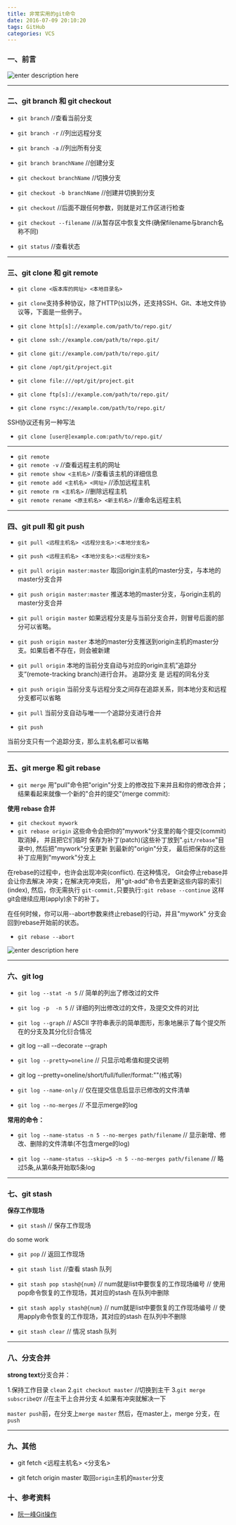 ```yaml
---
title: 非常实用的git命令
date: 2016-07-09 20:10:20
tags: GitHub
categories: VCS
---
```


### 一、前言

![enter description here][1]


---

### 二、git branch 和 git checkout

- `git branch` //查看当前分支
- `git branch -r` //列出远程分支
- `git branch -a` //列出所有分支
 
- `git branch branchName` //创建分支
- `git checkout branchName` //切换分支
- `git checkout -b branchName` //创建并切换到分支
 
- `git checkout`  //后面不跟任何参数，则就是对工作区进行检查
-  `git checkout --filename` //从暂存区中恢复文件(确保filename与branch名称不同)
 
- `git status` //查看状态

---

### 三、git clone 和 git remote

- `git clone <版本库的网址> <本地目录名>`
- `git clone`支持多种协议，除了HTTP(s)以外，还支持SSH、Git、本地文件协议等，下面是一些例子。
 
- `git clone http[s]://example.com/path/to/repo.git/`
- `git clone ssh://example.com/path/to/repo.git/`
-  `git clone git://example.com/path/to/repo.git/`
-  `git clone /opt/git/project.git`
-  `git clone file:///opt/git/project.git`
-  `git clone ftp[s]://example.com/path/to/repo.git/`
- `git clone rsync://example.com/path/to/repo.git/`
 
SSH协议还有另一种写法
- `git clone [user@]example.com:path/to/repo.git/`
 
---
 
- `git remote`
- `git remote -v`  //查看远程主机的网址
- `git remote show <主机名>` //查看该主机的详细信息
- `git remote add <主机名> <网址>` //添加远程主机
- `git remote rm <主机名>`  //删除远程主机
- `git remote rename <原主机名> <新主机名>` //重命名远程主机

---

### 四、git pull 和 git push

- `git pull <远程主机名> <远程分支名>:<本地分支名>`
- `git push <远程主机名> <本地分支名>:<远程分支名>`
             

- `git pull origin master:master`
取回origin主机的master分支，与本地的master分支合并
 
- `git push origin master:master`
推送本地的master分支，与origin主机的master分支合并
 

- `git pull origin master`
如果远程分支是与当前分支合并，则冒号后面的部分可以省略。
 
- `git push origin master`
本地的master分支推送到origin主机的master分支。如果后者不存在，则会被新建
 
 
- `git pull origin`
本地的当前分支自动与对应的origin主机”追踪分支”(remote-tracking branch)进行合并。
追踪分支 是 远程的同名分支
 
- `git push origin`
当前分支与远程分支之间存在追踪关系，则本地分支和远程分支都可以省略
 
 
 
- `git pull`
当前分支自动与唯一一个追踪分支进行合并
 
- `git push`

当前分支只有一个追踪分支，那么主机名都可以省略

---

### 五、git merge 和 git rebase

- `git merge`
用"pull"命令把"origin"分支上的修改拉下来并且和你的修改合并；
结果看起来就像一个新的"合并的提交"(merge commit):
 
 
**使用 rebase 合并**

- `git checkout mywork`
- `git rebase origin`
这些命令会把你的"mywork"分支里的每个提交(commit)取消掉，
并且把它们临时 保存为补丁(patch)(这些补丁放到".`git/rebase`"目录中),
然后把"mywork"分支更新 到最新的"origin"分支，
最后把保存的这些补丁应用到"mywork"分支上
 
 
在rebase的过程中，也许会出现冲突(conflict). 在这种情况，
Git会停止rebase并会让你去解决 冲突；在解决完冲突后，
用"git-add"命令去更新这些内容的索引(index), 然后，你无需执行 `git-commit,`只要执行`:git rebase --continue`
这样git会继续应用(apply)余下的补丁。
 
在任何时候，你可以用--abort参数来终止rebase的行动，并且"mywork" 分支会回到rebase开始前的状态。
- `git rebase --abort`

![enter description here][3]


---

### 六、git log

- `git log --stat -n 5`   // 简单的列出了修改过的文件
 
- `git log -p  -n 5`  // 详细的列出修改过的文件，及提交文件的对比
 
- `git log --graph` // ASCII 字符串表示的简单图形，形象地展示了每个提交所在的分支及其分化衍合情况
- git log --all --decorate --graph
 
- `git log --pretty=oneline` // 只显示哈希值和提交说明
 
- git log --pretty=oneline/short/full/fuller/format:""(格式等)
 
- `git log --name-only`  // 仅在提交信息后显示已修改的文件清单
 
- `git log --no-merges` // 不显示merge的log
 
 
**常用的命令：**
 
- `git log --name-status -n 5 --no-merges path/filename` // 显示新增、修改、删除的文件清单(不包含merge的log)

- `git log --name-status --skip=5 -n 5 --no-merges path/filename` // 略过5条,从第6条开始取5条log

---

### 七、git stash

**保存工作现场**
 
- `git stash`     // 保存工作现场
 
do some work
 
- `git pop` // 返回工作现场
 
 
 
- `git stash list` //查看 stash 队列
 
- `git stash pop stash@{num}` 
// num就是list中要恢复的工作现场编号
// 使用pop命令恢复的工作现场，其对应的stash 在队列中删除
 
- `git stash apply stash@{num}`
// num就是list中要恢复的工作现场编号
// 使用apply命令恢复的工作现场，其对应的stash 在队列中不删除
 
 
- `git stash clear` // 情况 stash 队列

---

### 八、分支合并

**strong text**分支合并：
 
1.保持工作目录 `clean`
2.`git checkout master`  //切换到主干
3.`git merge subscribeQY`  //在主干上合并分支
4.如果有冲突就解决一下
 
`master push`前，在分支上`merge master`
然后，在master上，merge 分支，在 `push`

---

### 九、其他

- git fetch <远程主机名> <分支名>
 
- git fetch origin master
取回`origin`主机的`master`分支



### 十、参考资料

- [阮一峰Git操作][2]



  [1]: http://images2015.cnblogs.com/blog/385704/201509/385704-20150915155600929-543996061.jpg
  [2]: http://www.ruanyifeng.com/blog/2014/06/git_remote.html
  [3]: http://images2015.cnblogs.com/blog/385704/201509/385704-20150915155746492-957531481.png
  [4]: http://images2015.cnblogs.com/blog/385704/201509/385704-20150915155746492-957531481.png
